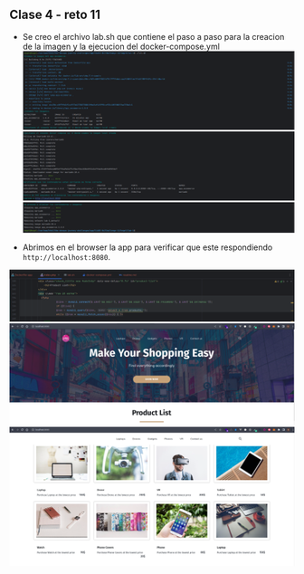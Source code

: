## Clase 4 - reto 11

* Se creo el archivo lab.sh que contiene el paso a paso para la creacion de la imagen y la ejecucion del docker-compose.yml
  ![pgAdmin http://localhost:8080](img-1.png)
  ![pgAdmin http://localhost:8080](img-2.png)
  ![pgAdmin http://localhost:8080](img-3.png)

* Abrimos en el browser la app para verificar que este respondiendo `http://localhost:8080`.

![pgAdmin http://localhost:8080](img-4.png)
![pgAdmin http://localhost:8080](img-5.png)
![pgAdmin http://localhost:8080](img-6.png)